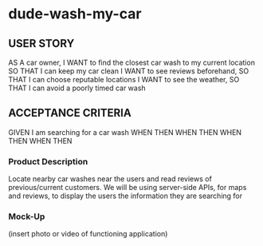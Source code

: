 # dude-wash-my-car

## USER STORY
AS A car owner, I WANT to find the closest car wash to my current location
SO THAT I can keep my car clean
I WANT to see reviews beforehand, SO THAT I can choose reputable locations
I WANT to see the weather, SO THAT I can avoid a poorly timed car wash


## ACCEPTANCE CRITERIA 
GIVEN I am searching for a car wash
WHEN 
THEN
WHEN
THEN
WHEN
THEN
WHEN
THEN

### Product Description
Locate nearby car washes near the users and read reviews of previous/current customers. We 
will be using server-side APIs, for maps and reviews, to display the users the information they 
are searching for

### Mock-Up
(insert photo or video of functioning application)